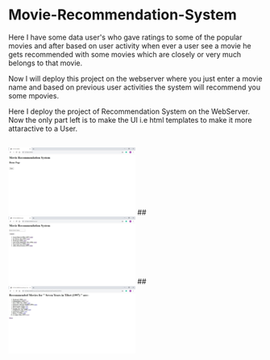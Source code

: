 # Movie-Recommendation-System

Here I have some data user's who gave ratings to some of the popular movies and after based on user activity when ever a user see a movie he gets recommended with some movies which are closely or very much belongs to that movie.

Now I will deploy this project on the webserver where you just enter a movie name and based on previous user activities the system will recommend you some mpovies.

Here I deploy the project of Recommendation System on the WebServer.
Now the only part left is to make the UI i.e html templates to make it more attaractive to a User.
## 
<img src="Recommendation_initial.JPG" width=50% height=50%>
## 
<img src="Recommendation_HomePage.JPG" width=50% height=50%>
## 
<img src="Recommendation_Showing.JPG" width=50% height=50%>
